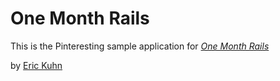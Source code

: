# One Month Rails

This is the Pinteresting sample application for
[*One Month Rails*](https://onemonthrails.com)

by [Eric Kuhn](http://www.erickuhn19.com)